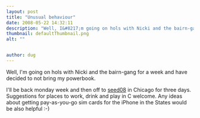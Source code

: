 ```yaml
---
layout: post
title: "Unusual behaviour"
date: 2008-05-22 14:32:11
description: "Well, I&#8217;m going on hols with Nicki and the bairn-gang for a week and have decided to not bring my powerbook. I&#8217;ll be back monday week and then off to seed08 in Chicago for three days. Suggestions for places to&#8230;"
thumbnail: defaultThumbnail.png
alt: ""


author: dug
---
```


<p>Well, I'm going on hols with Nicki and the bairn-gang for a week and have decided to not bring my powerbook.</p>

<p>I'll be back monday week and then off to <a href="http://www.seedconference.com/">seed08</a> in Chicago for three days. Suggestions for places to work, drink and play in C welcome. Any ideas about getting pay-as-you-go sim cards for the iPhone in the States would be also helpful :-)</p>
